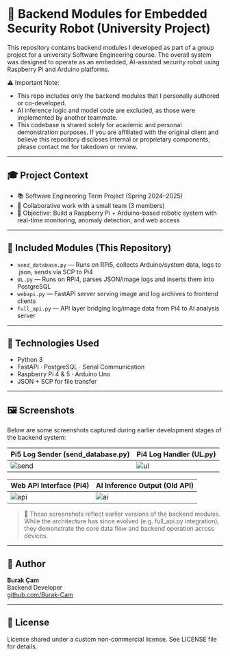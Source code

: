 # 🔧 Backend Modules for Embedded Security Robot (University Project)

This repository contains backend modules I developed as part of a group project for a university Software Engineering course. The overall system was designed to operate as an embedded, AI-assisted security robot using Raspberry Pi and Arduino platforms.

⚠️ Important Note:
- This repo includes only the backend modules that I personally authored or co-developed.
- AI inference logic and model code are excluded, as those were implemented by another teammate.
- This codebase is shared solely for academic and personal demonstration purposes. If you are affiliated with the original client and believe this repository discloses internal or proprietary components, please contact me for takedown or review.

---

## 🎓 Project Context

- 📚 Software Engineering Term Project (Spring 2024–2025)
- 🤝 Collaborative work with a small team (3 members)
- 🎯 Objective: Build a Raspberry Pi + Arduino-based robotic system with real-time monitoring, anomaly detection, and web access

---

## 📁 Included Modules (This Repository)

- `send_database.py` — Runs on RPi5, collects Arduino/system data, logs to .json, sends via SCP to Pi4  
- `UL.py` — Runs on RPi4, parses JSON/image logs and inserts them into PostgreSQL  
- `webapi.py` — FastAPI server serving image and log archives to frontend clients  
- `full_api.py` — API layer bridging log/image data from Pi4 to AI analysis server

---

## 🔧 Technologies Used

- Python 3  
- FastAPI · PostgreSQL · Serial Communication  
- Raspberry Pi 4 & 5 · Arduino Uno  
- JSON + SCP for file transfer

---

## 🖼️ Screenshots

Below are some screenshots captured during earlier development stages of the backend system:

| Pi5 Log Sender (send_database.py) | Pi4 Log Handler (UL.py)        |
|-----------------------------------|--------------------------------|
| ![send](screenshots/send_terminal.png) | ![ul](screenshots/ul_insert_pgadmin.png) |

| Web API Interface (Pi4)           | AI Inference Output (Old API)  |
|-----------------------------------|--------------------------------|
| ![api](screenshots/pi4_api_endpoints.png) | ![ai](screenshots/ai_response_legacy.png) |

> 📸 These screenshots reflect earlier versions of the backend modules. While the architecture has since evolved (e.g. full_api.py integration), they demonstrate the core data flow and backend operation across devices.

---

## 👤 Author

**Burak Çam**  
Backend Developer  
[github.com/Burak-Cam](https://github.com/Burak-Cam)

---

## 📜 License

License shared under a custom non-commercial license. See LICENSE file for details.
